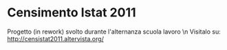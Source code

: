 # Censimento Istat 2011
Progetto (in rework) svolto durante l'alternanza scuola lavoro \n
Visitalo su: http://censistat2011.altervista.org/
